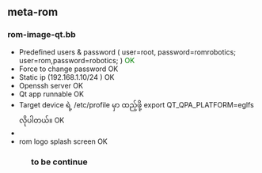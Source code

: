 
<h2> meta-rom </h2>   
    <h3>rom-image-qt.bb</h3>
      <ul>
        <li> Predefined users & password ( user=root, password=romrobotics; user=rom,password=robotics; ) <font color="green">OK</font></li>
        <li> Force to change password OK</li>
        <li> Static ip (192.168.1.10/24 ) OK</li>
        <li> Openssh server OK</li>        
        <li> Qt app runnable OK</li>
        <li> Target device ရဲ့ /etc/profile မှာ ထည့်ဖို့ export QT_QPA_PLATFORM=eglfs လိုပါတယ်။ OK<li>
        <li> rom logo splash screen OK</li>
      <ul>
    <h3> to be continue </h3>
      
        
    	
